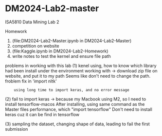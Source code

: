 # DM2024-Lab2-master
ISA5810 Data Mining Lab 2

Homework 
1. (file:DM2024-Lab2-Master.ipynb in DM2024-Lab2-Master)
2. competition on website
3. (file:Kaggle.ipynb in DM2024-Lab2-Homework)
4. write notes to test the kernel and ensure file path


problems in working with this lab
(1) kenel using, how to know which library had been install under the environment working with
        -> download zip file on website, and put it to my path
        Seems like don't need to change the path. froblem fix in 'import nltk'

        using long time to import keras, and no error message 
(2) fail to import keras 
        -> because my Macbook using M2, so I need to install tensorflow-macos
        After installing, using same command as the Master files performance, which "import tensorflow"
        Don't need to install keras cuz it can be find in tensorflow

(3) sampling the dataset, changing shape of data, leading to fail the first submission 